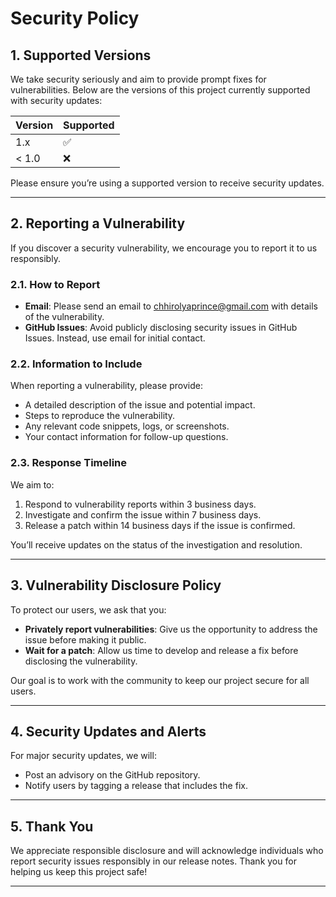 
# Security Policy

## 1. Supported Versions

We take security seriously and aim to provide prompt fixes for vulnerabilities. Below are the versions of this project currently supported with security updates:

| Version | Supported          |
| ------- | ------------------ |
| 1.x     | :white_check_mark: |
| < 1.0   | :x:                |

Please ensure you’re using a supported version to receive security updates.

---

## 2. Reporting a Vulnerability

If you discover a security vulnerability, we encourage you to report it to us responsibly.

### 2.1. How to Report

- **Email**: Please send an email to chhirolyaprince@gmail.com with details of the vulnerability.
- **GitHub Issues**: Avoid publicly disclosing security issues in GitHub Issues. Instead, use email for initial contact.

### 2.2. Information to Include

When reporting a vulnerability, please provide:
- A detailed description of the issue and potential impact.
- Steps to reproduce the vulnerability.
- Any relevant code snippets, logs, or screenshots.
- Your contact information for follow-up questions.

### 2.3. Response Timeline

We aim to:
1. Respond to vulnerability reports within 3 business days.
2. Investigate and confirm the issue within 7 business days.
3. Release a patch within 14 business days if the issue is confirmed.

You’ll receive updates on the status of the investigation and resolution.

---

## 3. Vulnerability Disclosure Policy

To protect our users, we ask that you:
- **Privately report vulnerabilities**: Give us the opportunity to address the issue before making it public.
- **Wait for a patch**: Allow us time to develop and release a fix before disclosing the vulnerability.
  
Our goal is to work with the community to keep our project secure for all users.

---

## 4. Security Updates and Alerts

For major security updates, we will:
- Post an advisory on the GitHub repository.
- Notify users by tagging a release that includes the fix.

---

## 5. Thank You

We appreciate responsible disclosure and will acknowledge individuals who report security issues responsibly in our release notes. Thank you for helping us keep this project safe!

---
